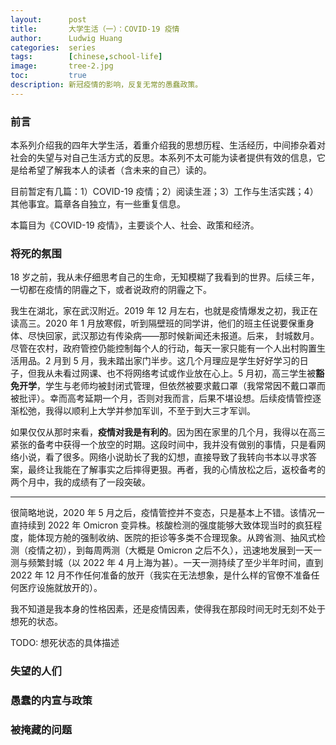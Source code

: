 ```yaml
---
layout:      post
title:       大学生活（一）：COVID-19 疫情
author:      Ludwig Huang
categories:  series
tags:        [chinese,school-life]
image:       tree-2.jpg
toc:         true
description: 新冠疫情的影响，反复无常的愚蠢政策。
---
```


### 前言

本系列介绍我的四年大学生活，着重介绍我的思想历程、生活经历，中间掺杂着对社会的失望与对自己生活方式的反思。本系列不太可能为读者提供有效的信息，它是给希望了解我本人的读者（含未来的自己）读的。

目前暂定有几篇：1）COVID-19 疫情；2）阅读生涯；3）工作与生活实践；4）其他事宜。篇章各自独立，有一些重复信息。

本篇目为《COVID-19 疫情》，主要谈个人、社会、政策和经济。

### 将死的氛围

18 岁之前，我从未仔细思考自己的生命，无知模糊了我看到的世界。后续三年，一切都在疫情的阴霾之下，或者说政府的阴霾之下。

我生在湖北，家在武汉附近。2019 年 12 月左右，也就是疫情爆发之初，我正在读高三。2020 年 1 月放寒假，听到隔壁班的同学讲，他们的班主任说要保重身体、尽快回家，武汉那边有传染病——那时候新闻还未报道。后来， 封城数月。尽管在农村，政府管控仍能控制每个人的行动，每天一家只能有一个人出村购置生活用品。2 月到 5 月，我未踏出家门半步。这几个月理应是学生好好学习的日子，但我从未看过网课、也不将网络考试或作业放在心上。5 月初，高三学生被**豁免开学**，学生与老师均被封闭式管理，但依然被要求戴口罩（我常常因不戴口罩而被批评）。幸而高考延期一个月，否则对我而言，后果不堪设想。后续疫情管控逐渐松弛，我得以顺利上大学并参加军训，不至于到大三才军训。

如果仅仅从那时来看，**疫情对我是有利的**。因为困在家里的几个月，我得以在高三紧张的备考中获得一个放空的时期。这段时间中，我并没有做别的事情，只是看网络小说，看了很多。网络小说助长了我的幻想，直接导致了我转向书本以寻求答案，最终让我能在了解事实之后摔得更狠。再者，我的心情放松之后，返校备考的两个月中，我的成绩有了一段突破。

----

很简略地说，2020 年 5 月之后，疫情管控并不变态，只是基本上不错。该情况一直持续到 2022 年 Omicron 变异株。核酸检测的强度能够大致体现当时的疯狂程度，能体现方舱的强制收纳、医院的拒诊等多类不合理现象。从跨省测、抽风式检测（疫情之初），到每周两测（大概是 Omicron 之后不久），迅速地发展到一天一测与频繁封城（以 2022 年 4 月上海为甚）。一天一测持续了至少半年时间，直到 2022 年 12 月不作任何准备的放开（我实在无法想象，是什么样的官僚不准备任何医疗设施就放开的）。

我不知道是我本身的性格因素，还是疫情因素，使得我在那段时间无时无刻不处于想死的状态。

TODO: 想死状态的具体描述

### 失望的人们



### 愚蠢的内宣与政策



### 被掩藏的问题
